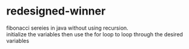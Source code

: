 # redesigned-winner
fibonacci sereies in java without using recursion.\
initialize the variables then use the for loop to loop through the desired variables
